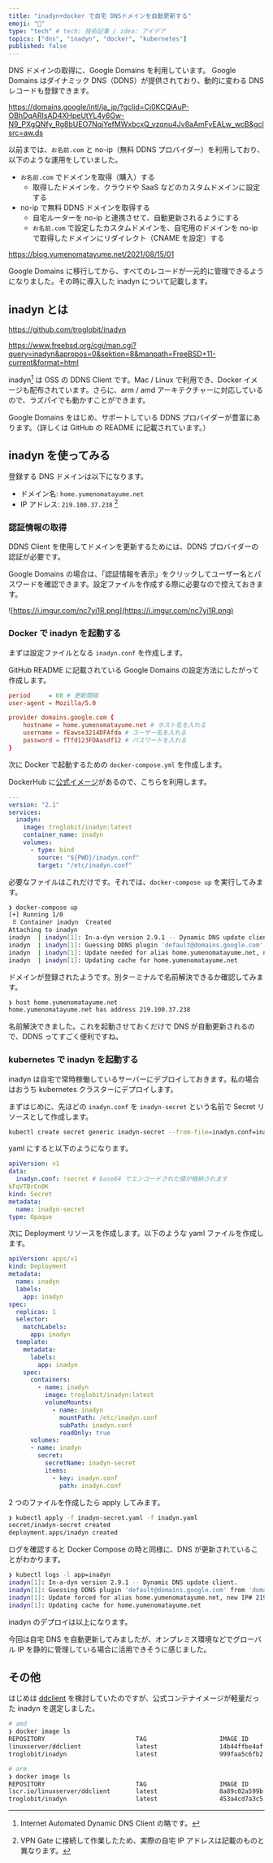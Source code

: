 ```yaml
---
title: "inadyn+docker で自宅 DNSドメインを自動更新する"
emoji: "💽"
type: "tech" # tech: 技術記事 / idea: アイデア
topics: ["dns", "inadyn", "docker", "kubernetes"]
published: false
---
```


DNS ドメインの取得に、Google Domains を利用しています。
Google Domains はダイナミック DNS（DDNS）が提供されており、動的に変わる DNS レコードも登録できます。

https://domains.google/intl/ja_jp/?gclid=Cj0KCQiAuP-OBhDqARIsAD4XHpeUtYL4y6Gw-N9_PXgQNfy_Rg8bUEO7NqjYefMWxbcxQ_vzqnu4Jv8aAmFyEALw_wcB&gclsrc=aw.ds

以前までは、`お名前.com` と no-ip（無料 DDNS プロバイダー）を利用しており、以下のような運用をしていました。

- `お名前.com` でドメインを取得（購入）する
  - 取得したドメインを、クラウドや SaaS などのカスタムドメインに設定する
- no-ip で無料 DDNS ドメインを取得する
  - 自宅ルーターを no-ip と連携させて、自動更新されるようにする
  - `お名前.com` で設定したカスタムドメインを、自宅用のドメインを no-ip で取得したドメインにリダイレクト（CNAME を設定）する

https://blog.yumenomatayume.net/2021/08/15/01

Google Domains に移行してから、すべてのレコードが一元的に管理できるようになりました。その時に導入した inadyn について記載します。

## inadyn とは

https://github.com/troglobit/inadyn

https://www.freebsd.org/cgi/man.cgi?query=inadyn&apropos=0&sektion=8&manpath=FreeBSD+11-current&format=html

inadyn[^1] は OSS の DDNS Client です。Mac / Linux で利用でき、Docker イメージも配布されています。さらに、arm / amd アーキテクチャーに対応しているので、ラズパイでも動かすことができます。

Google Domains をはじめ、サポートしている DDNS プロバイダーが豊富にあります。（詳しくは GitHub の README に記載されています。）

## inadyn を使ってみる

登録する DNS ドメインは以下になります。

- ドメイン名: `home.yumenomatayume.net`
- IP アドレス: `219.100.37.238` [^2]

### 認証情報の取得

DDNS Client を使用してドメインを更新するためには、DDNS プロバイダーの認証が必要です。

Google Domains の場合は、「認証情報を表示」をクリックしてユーザー名とパスワードを確認できます。設定ファイルを作成する際に必要なので控えておきます。

![https://i.imgur.com/nc7yi1R.png](https://i.imgur.com/nc7yi1R.png)

### Docker で inadyn を起動する

まずは設定ファイルとなる `inadyn.conf` を作成します。

GitHub README に記載されている Google Domains の設定方法にしたがって作成します。

```conf:inadyn.conf
period     = 60 # 更新間隔
user-agent = Mozilla/5.0

provider domains.google.com {
    hostname = home.yumenomatayume.net # ホスト名を入れる
    username = fEawse3214DFAfda # ユーザー名を入れる
    password = fTfd123FDAasdf12 # パスワードを入れる
}
```

次に Docker で起動するための `docker-compose.yml` を作成します。

DockerHub に[公式イメージ](https://hub.docker.com/r/troglobit/inadyn)があるので、こちらを利用します。

```yaml:docker-compose.yml
---
version: "2.1"
services:
  inadyn:
    image: troglobit/inadyn:latest
    container_name: inadyn
    volumes:
      - type: bind
        source: "${PWD}/inadyn.conf"
        target: "/etc/inadyn.conf"
```

必要なファイルはこれだけです。それでは、`docker-compose up` を実行してみます。

```bash
❯ docker-compose up
[+] Running 1/0
 ⠿ Container inadyn  Created                                                                                                                                                                                                                                               0.0s
Attaching to inadyn
inadyn  | inadyn[1]: In-a-dyn version 2.9.1 -- Dynamic DNS update client.
inadyn  | inadyn[1]: Guessing DDNS plugin 'default@domains.google.com' from 'domains.google.com'
inadyn  | inadyn[1]: Update needed for alias home.yumenomatayume.net, new IP# 219.100.37.238
inadyn  | inadyn[1]: Updating cache for home.yumenomatayume.net
```

ドメインが登録されたようです。別ターミナルで名前解決できるか確認してみます。

```bash
❯ host home.yumenomatayume.net
home.yumenomatayume.net has address 219.100.37.238
```

名前解決できました。これを起動させておくだけで DNS が自動更新されるので、DDNS ってすごく便利ですね。

### kubernetes で inadyn を起動する

inadyn は自宅で常時稼働しているサーバーにデプロイしておきます。私の場合はおうち kubernetes クラスターにデプロイします。

まずはじめに、先ほどの `inadyn.conf` を `inadyn-secret` という名前で Secret リソースとして作成します。

```bash
kubectl create secret generic inadyn-secret --from-file=inadyn.conf=inadyn.conf
```

yaml にすると以下のようになります。

```yaml:inadyn-secret.yaml
apiVersion: v1
data:
  inadyn.conf: !secret # base64 でエンコードされた値が格納されます
kFqVTBrCn0K
kind: Secret
metadata:
  name: inadyn-secret
type: Opaque
```

次に Deployment リソースを作成します。以下のような yaml ファイルを作成します。

```yaml:inadyn.yaml
apiVersion: apps/v1
kind: Deployment
metadata:
  name: inadyn
  labels:
    app: inadyn
spec:
  replicas: 1
  selector:
    matchLabels:
      app: inadyn
  template:
    metadata:
      labels:
        app: inadyn
    spec:
      containers:
        - name: inadyn
          image: troglobit/inadyn:latest
          volumeMounts:
            - name: inadyn
              mountPath: /etc/inadyn.conf
              subPath: inadyn.conf
              readOnly: true
      volumes:
      - name: inadyn
        secret:
          secretName: inadyn-secret
          items:
            - key: inadyn.conf
              path: inadyn.conf
```

2 つのファイルを作成したら apply してみます。

```bash
❯ kubectl apply -f inadyn-secret.yaml -f inadyn.yaml
secret/inadyn-secret created
deployment.apps/inadyn created
```

ログを確認すると Docker Compose の時と同様に、DNS が更新されていることがわかります。

```bash
❯ kubectl logs -l app=inadyn
inadyn[1]: In-a-dyn version 2.9.1 -- Dynamic DNS update client.
inadyn[1]: Guessing DDNS plugin 'default@domains.google.com' from 'domains.google.com'
inadyn[1]: Update forced for alias home.yumenomatayume.net, new IP# 219.100.37.238
inadyn[1]: Updating cache for home.yumenomatayume.net
```

inadyn のデプロイは以上になります。

今回は自宅 DNS を自動更新してみましたが、オンプレミス環境などでグローバル IP を静的に管理している場合に活用できそうに感じました。

## その他

はじめは [ddclient](https://github.com/linuxserver/docker-ddclient) を検討していたのですが、公式コンテナイメージが軽量だった inadyn を選定しました。

```bash
# amd
❯ docker image ls
REPOSITORY                         TAG                    IMAGE ID       CREATED        SIZE
linuxserver/ddclient               latest                 14b44ffbe4af   3 weeks ago    78MB
troglobit/inadyn                   latest                 999faa5c6fb2   3 weeks ago    12.3MB

# arm
❯ docker image ls
REPOSITORY                         TAG                    IMAGE ID       CREATED         SIZE
lscr.io/linuxserver/ddclient       latest                 8a89c02a599b   3 weeks ago     83.5MB
troglobit/inadyn                   latest                 453a4cd7a3c5   3 weeks ago     12.1MB
```

[^1]: Internet Automated Dynamic DNS Client の略です。
[^2]: VPN Gate に接続して作業したため、実際の自宅 IP アドレスは記載のものと異なります。

